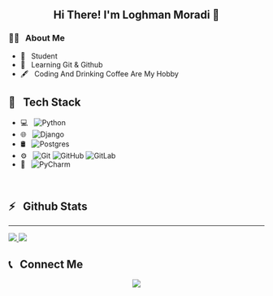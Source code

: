 
<h2 align="center">Hi There! I'm Loghman Moradi 👋</h2>
<p align="center">

<h3>👨‍💻 &nbsp; About Me</h3>

- 🤔 &nbsp; Student
- 🌱 &nbsp; Learning Git & Github
- 🖋️ &nbsp; Coding And Drinking Coffee Are My Hobby 

<h2>🔧 &nbsp; Tech Stack</h2>

- 💻 &nbsp;
![Python](https://img.shields.io/badge/python-3670A0?style=for-the-badge&logo=python&logoColor=ffdd54)
- 🌐 &nbsp;
![Django](https://img.shields.io/badge/django-%23092E20.svg?style=for-the-badge&logo=django&logoColor=white)
- 🛢️ &nbsp;
![Postgres](https://img.shields.io/badge/postgres-%23316192.svg?style=for-the-badge&logo=postgresql&logoColor=white)
- ⚙️ &nbsp;
![Git](https://img.shields.io/badge/git-%23F05033.svg?style=for-the-badge&logo=git&logoColor=white)
![GitHub](https://img.shields.io/badge/github-%23121011.svg?style=for-the-badge&logo=github&logoColor=white)
![GitLab](https://img.shields.io/badge/gitlab-%23181717.svg?style=for-the-badge&logo=gitlab&logoColor=white)
- 🔧 &nbsp;
![PyCharm](https://img.shields.io/badge/pycharm-143?style=for-the-badge&logo=pycharm&logoColor=black&color=black&labelColor=green)

<br/>

<h2>⚡ &nbsp; Github Stats</h2>

_____

<a href="http://github.com/Loghman-Moradi">
  <img src="https://github-readme-stats.vercel.app/api?username=Loghman-Moradi&show_icons=true&theme=radical" />
  <img src="https://github-readme-stats.vercel.app/api/top-langs/?username=Loghman-Moradi" />
<a/>


<h2>📞 &nbsp; Connect Me</h2>

<p align="center">
  <a href="http://sabzlearn.ir/">
    <img src="https://img.shields.io/badge/Website-www.Sablearn.ir-green?style=flat&logo=google-chrome"/>
  </a>
</p>



























